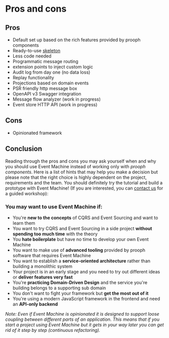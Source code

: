 # Pros and cons

## Pros

- Default set up based on the rich features provided by prooph components
- Ready-to-use [skeleton](https://github.com/proophsoftware/event-machine-skeleton)
- Less code needed
- Programmatic message routing
- extension points to inject custom logic
- Audit log from day one (no data loss)
- Replay functionality
- Projections based on domain events
- PSR friendly http message box
- OpenAPI v3 Swagger integration
- Message flow analyzer (work in progress)
- Event store HTTP API (work in progress)

## Cons

- Opinionated framework

## Conclusion

Reading through the pros and cons you may ask yourself when and why you should use Event Machine instead of working only with *prooph components*.
Here is a list of hints that may help you make a decision but please note that the right choice is highly dependent on the project, requirements
and the team. You should definitely try the tutorial and build a prototype with Event Machine!
(If you are interested, you can [contact us](http://getprooph.org/#get-in-touch) for a guided workshop):

### You may want to use Event Machine if:

- You're **new to the concepts** of CQRS and Event Sourcing and want to learn them
- You want to try CQRS and Event Sourcing in a side project **without spending too much time** with the theory
- You **hate boilerplate** but have no time to develop your own Event Machine
- You want to make use of **advanced tooling** provided by prooph software that requires Event Machine
- You want to establish a **service-oriented architecture** rather than building a monolithic system
- Your project is in an early stage and you need to try out different ideas or **deliver features very fast**
- You're **practicing Domain-Driven Design** and the service you're building belongs to a supporting sub domain
- You don't want to fight your framework but **get the most out of it**
- You're using a modern JavaScript framework in the frontend and need an **API-only backend**

*Note: Even if Event Machine is opinionated it is designed to support loose coupling between different parts of an application.
This means that if you start a project using Event Machine but it gets in your way later you can get rid of it step by step
(continuous refactoring).*



